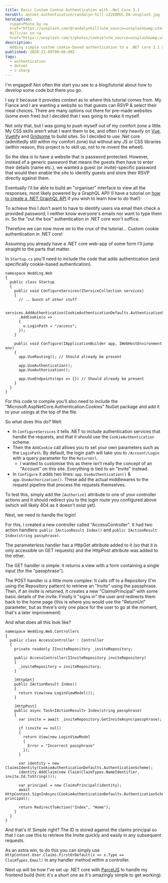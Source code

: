 ```yaml
---
title: Basic Custom Cookie Authentication with .Net Core 3.1
heroUrl: dotnet-authentication/randalyn-hill-zZ2E8RUL-DA-unsplash.jpg
heroCaption:
  <span>Photo by <a
  href="https://unsplash.com/@randalynhill?utm_source=unsplash&amp;utm_medium=referral&amp;utm_content=creditCopyText">Randalyn
  Hill</a> on <a
  href="https://unsplash.com/s/photos/cookie?utm_source=unsplash&amp;utm_medium=referral&amp;utm_content=creditCopyText">Unsplash</a></span>
description:
  Adding simple custom cookie-based authentication to a .NET core 3.1 app
published: 2020-21-09T00:00:00Z
tags:
  - authentication
  - dotnet
  - c-sharp
---
```


I'm engaged! Not often the start you see to a blog/tutorial about how to develop
some code but there you go.

I say it because it provides context as to where this tutorial comes from. My
Fiance and I are wanting a website so that guests can RSVP & select their meal
choices. There are many options out there for pre-made websites (some even free)
but I decided that I was going to make it myself.

Not only that, but I was going to push myself out of my comfort zone a little.
My CSS skills aren't what I want them to be, and often I rely heavily on
[Vue](https://vuejs.org/), [Vuetify](https://vuetifyjs.com/en/) and
[Gridsome](https://gridsome.org/) to build sites. So I decided to use .Net core
(admittedly still within my comfort zone) but without any JS or CSS libraries
(within reason, this project is to skill up, not to re-invent the wheel).

So the idea is to have a website that is password protected. However, instead of
a generic password that means the guests then have to enter their details (name
etc.), we wanted a guest (or invite)-specific password that would then enable
the site to identify guests and store their RSVP directly against them.

Eventually I'll be able to build an "organiser" interface to view all the
responses, most likely powered by a GraphQL API! (I have a tutorial on
[how to create a .NET GraphQL API](/blog/graph-ql-with-net/) if you wish to
learn how to do that!)

To achieve this I don't want to have to identify users via email then check a
provided password; I neither know everyone's emails nor want to type them in. So
the "out the box" authentication in .NET core won't suffice.

Therefore we can now move on to the crux of the tutorial... Custom cookie
authentication in .NET core!

Assuming you already have a .NET core web-app of some form I'll jump straight to
the parts that matter.

In `Startup.cs` you'll need to include the code that adds authentication (and
specifically cookie-based authentication).

```dotnet
namespace Wedding.Web
{
  public class Startup
  {
    public void ConfigureServices(IServiceCollection services)
    {
      // .. bunch of other stuff

      services.AddAuthentication(CookieAuthenticationDefaults.AuthenticationScheme)
      .AddCookie(o =>
      {
        o.LoginPath = "/access";
      });
    }

    public void Configure(IApplicationBuilder app, IWebHostEnvironment env)
    {
      app.UseRouting(); // Should already be present

      app.UseAuthentication();
      app.UseAuthorization();

      app.UseEndpoints(eps => {}) // Should already be present
    }
  }
}
```

For this code to compile you'll also need to include the
"Microsoft.AspNetCore.Authentication.Cookies" NuGet package and add it to your
usings at the top of the file.

So what does this do? Well:

- In `ConfigureServices` it tells .NET to include authentication services that
  handle the requests, and that it should use the `CookieAuthentication` scheme.
- Then the `AddCookie` call allows you to set your own parameters such as the
  `LoginPath`. By default, the login path will take you to `/Account/Login` with
  a query parameter for the `ReturnUrl`.
  - I wanted to customise this as there isn't really the concept of an "Account"
    on this site. Everything is tied to an "Invite" instead.
- In `Configure` it adds two lines: `app.UseAuthentication()` &
  `app.UseAuthorization()`. These add the actual middlewares to the request
  pipeline that process the requests themselves.

To test this, simply add the `[Authorize]` attribute to one of your controller
actions and it should redirect you to the login route you configured above
(which will likely 404 as it doesn't exist yet).

Next, we need to handle the login!

For this, I created a new controller called "AccessController". It had two
action handlers: `public IActionResult Index()` and
`public IActionResult Index(string passphrase)`.

The parameterless handler has a HttpGet attribute added to it (so that it is
only accessible on GET requests) and the HttpPost attribute was added to the
other.

The GET handler is simple: it returns a view with a form containing a single
input (for the "passphrase").

The POST handler is a little more complex: It calls off to a Repository (I'm
using the Repository pattern) to retrieve an "Invite" using the passphrase.
Then, if an invite is returned, it creates a new "ClaimsPrincipal" with some
basic details of the invite. Finally it "signs in" the user and redirects them
back to the home page (this is where you would use the "ReturnUrl" parameter,
but as there's only one place for the user to go at the moment, that's a later
improvement)

And what does all this look like?

```dotnet
namespace Wedding.Web.Controllers
{
  public class AccessController : Controller
  {
    private readonly IInviteRepository _inviteRepository;

    public AccessController(IInviteRepository inviteRepository)
    {
      _inviteRepository = inviteRepository;
    }

    [HttpGet]
    public IActionResult Index()
    {
      return View(new LoginViewModel());
    }

    [HttpPost]
    public async Task<IActionResult> Index(string passphrase)
    {
      var invite = await _inviteRepository.GetInviteAsync(passphrase);

      if (invite == null)
      {
        return View(new LoginViewModel
        {
          Error = "Incorrect passphrase"
        });
      }

      var identity = new ClaimsIdentity(CookieAuthenticationDefaults.AuthenticationScheme);
      identity.AddClaim(new Claim(ClaimTypes.NameIdentifier, invite.Id.ToString()));

      var principal = new ClaimsPrincipal(identity);
      await HttpContext.SignInAsync(CookieAuthenticationDefaults.AuthenticationScheme, principal);

      return RedirectToAction("Index", "Home");
    }
  }
}
```

And that's it! Simple right? The ID is stored against the claims principal so
that I can use this to retrieve the Invite quickly and easily in any subsequent
requests.

As an extra win, to do this you can simply use
`HttpContext.User.Claims.FirstOrDefault(x => x.Type == ClaimTypes.Email)` in any
handler method within a controller.

Next up will be how I've set up .NET core with [ParcelJS](https://parceljs.org/)
to handle my frontend build (hint: it's a short one as it's amazingly simple to
get working).
